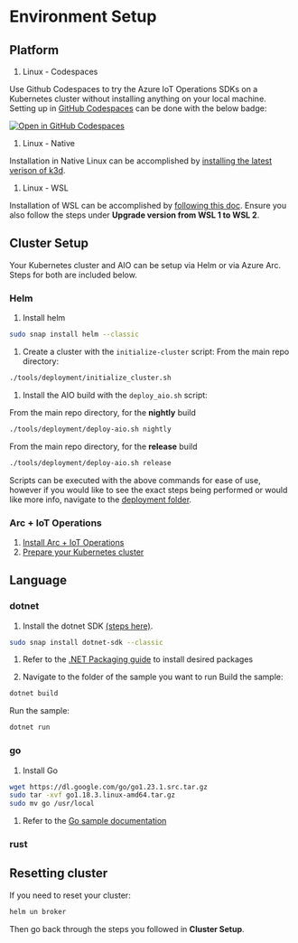 # Environment Setup

## Platform
1. Linux - Codespaces

Use Github Codespaces to try the Azure IoT Operations SDKs on a Kubernetes cluster without installing anything on your local machine. Setting up in [GitHub Codespaces](https://github.com/features/codespaces) can be done with the below badge:

 [![Open in GitHub Codespaces](https://github.com/codespaces/badge.svg)](https://codespaces.new/Azure/iot-operations-sdks?hide_repo_select=true&editor=vscode)


1. Linux - Native

Installation in Native Linux can be accomplished by [installing the latest verison of k3d](https://k3d.io/v5.7.4/#releases).

1. Linux - WSL

Installation of WSL can be accomplished by [following this doc](https://learn.microsoft.com/en-us/windows/wsl/install).
Ensure you also follow the steps under **Upgrade version from WSL 1 to WSL 2**.

## Cluster Setup
Your Kubernetes cluster and AIO can be setup via Helm or via Azure Arc. Steps for both are included below.

### Helm
1. Install helm
```bash
sudo snap install helm --classic
```

1. Create a cluster with the `initialize-cluster` script:
From the main repo directory:
```bash
./tools/deployment/initialize_cluster.sh
```

1. Install the AIO build with the `deploy_aio.sh` script:

From the main repo directory, for the **nightly** build
```bash
./tools/deployment/deploy-aio.sh nightly
```

From the main repo directory, for the **release** build
```bash
./tools/deployment/deploy-aio.sh release
```

Scripts can be executed with the above commands for ease of use, however if you would like to see the exact steps being performed or would like more info, navigate to the [deployment folder](../tools/deployment/).

### Arc + IoT Operations
1. [Install Arc + IoT Operations](https://learn.microsoft.com/en-us/azure/iot-operations/get-started-end-to-end-sample/quickstart-deploy)
1. [Prepare your Kubernetes cluster](https://learn.microsoft.com/en-us/azure/iot-operations/deploy-iot-ops/howto-prepare-cluster?tabs=ubuntu)

## Language
### dotnet
1. Install the dotnet SDK [(steps here)](https://learn.microsoft.com/en-us/dotnet/core/install/linux-snap-sdk).

```bash
sudo snap install dotnet-sdk --classic
```

1. Refer to the [.NET Packaging guide](../dotnet/README.md#packaging) to install desired packages

1. Navigate to the folder of the sample you want to run
Build the sample:
```bash
dotnet build
```

Run the sample:
```bash
dotnet run
```

### go
1. Install Go
```bash
wget https://dl.google.com/go/go1.23.1.src.tar.gz
sudo tar -xvf go1.18.3.linux-amd64.tar.gz
sudo mv go /usr/local
```

1. Refer to the [Go sample documentation](../go/samples/README.md)

### rust

## Resetting cluster
If you need to reset your cluster:
```bash
helm un broker
```

Then go back through the steps you followed in **Cluster Setup**.